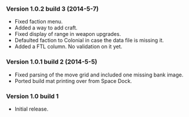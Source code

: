 ### Version 1.0.2 build 3 (2014-5-7)

* Fixed faction menu.
* Added a way to add craft.
* Fixed display of range in weapon upgrades.
* Defaulted faction to Colonial in case the data file is missing it.
* Added a FTL column. No validation on it yet.

### Version 1.0.1 build 2 (2014-5-5)

* Fixed parsing of the move grid and included one missing bank image.
* Ported build mat printing over from Space Dock.

### Version 1.0 build 1

* Initial release.
